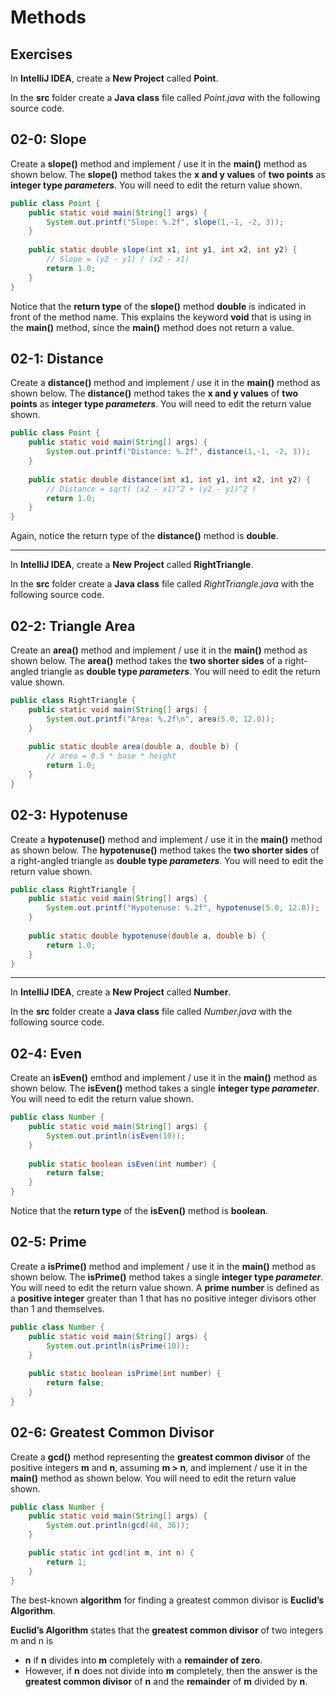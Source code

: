 # Methods

## Exercises

In **IntelliJ IDEA**, create a **New Project** called **Point**.

In the **src** folder create a **Java class** file called *Point.java* with the following source code.

## 02-0: Slope

Create a **slope()** method and implement / use it in the **main()** method as shown below.  The **slope()** method takes the **x and y values** of **two points** as **integer type *parameters***. You will need to edit the return value shown.

```java
public class Point {  
    public static void main(String[] args) {  
        System.out.printf("Slope: %.2f", slope(1,-1, -2, 3));  
    }  
  
    public static double slope(int x1, int y1, int x2, int y2) {
	    // Slope = (y2 - y1) / (x2 - x1)  
        return 1.0;  
    }  
}
```

Notice that the **return type** of the **slope()** method **double**  is indicated in front of the method name.  This explains the keyword **void** that is using in the **main()** method, since the **main()** method does not return a value.

## 02-1: Distance

Create a **distance()** method and implement / use it in the **main()** method as shown below.  The **distance()** method takes the **x and y values** of **two points** as **integer type *parameters***.  You will need to edit the return value shown.

```java
public class Point {  
    public static void main(String[] args) {  
        System.out.printf("Distance: %.2f", distance(1,-1, -2, 3));  
    }  
  
    public static double distance(int x1, int y1, int x2, int y2) {  
        // Distance = sqrt( (x2 - x1)^2 + (y2 - y1)^2 )  
        return 1.0;  
    }  
}
```

Again, notice the return type of the **distance()** method is **double**.

___

In **IntelliJ IDEA**, create a **New Project** called **RightTriangle**.

In the **src** folder create a **Java class** file called *RightTriangle.java* with the following source code.

## 02-2: Triangle Area

Create an **area()** method and implement / use it in the **main()** method as shown below.  The **area()** method takes the **two shorter sides** of a right-angled triangle as **double type *parameters***. You will need to edit the return value shown.

```java
public class RightTriangle {  
    public static void main(String[] args) {  
        System.out.printf("Area: %.2f\n", area(5.0, 12.0));  
    }  
  
    public static double area(double a, double b) {  
        // area = 0.5 * base * height  
        return 1.0;  
    }
}
```
## 02-3: Hypotenuse

Create a **hypotenuse()** method and implement / use it in the **main()** method as shown below.  The **hypotenuse()** method takes the **two shorter sides** of a right-angled triangle as **double type *parameters***. You will need to edit the return value shown.
```java
public class RightTriangle {  
    public static void main(String[] args) {  
        System.out.printf("Hypotenuse: %.2f", hypotenuse(5.0, 12.0));  
    }  
  
    public static double hypotenuse(double a, double b) {  
        return 1.0;  
    }  
}
```



___

In **IntelliJ IDEA**, create a **New Project** called **Number**.

In the **src** folder create a **Java class** file called *Number.java* with the following source code.
## 02-4: Even

Create an **isEven()** emthod and implement / use it in the **main()** method as shown below.  The **isEven()** method takes a single **integer type *parameter***. You will need to edit the return value shown.
```java
public class Number {  
    public static void main(String[] args) {  
        System.out.println(isEven(10));  
    }  
  
    public static boolean isEven(int number) {  
        return false;  
    }  
}
```
Notice that the **return type** of the **isEven()** method is **boolean**.

## 02-5: Prime

Create a **isPrime()** method and implement / use it in the **main()** method as shown below.  The **isPrime()** method takes a single **integer type *parameter***. You will need to edit the return value shown.  A **prime number** is defined as a **positive integer** greater than 1 that has no positive integer divisors other than 1 and themselves.

```java
public class Number {  
    public static void main(String[] args) {  
        System.out.println(isPrime(10));  
    }  
      
    public static boolean isPrime(int number) {  
        return false;  
    }     
}
```

## 02-6: Greatest Common Divisor

Create a **gcd()** method representing the **greatest common divisor** of the positive integers **m** and **n**, assuming **m > n**, and implement / use it in the **main()** method as shown below. You will need to edit the return value shown.

```java
public class Number {  
    public static void main(String[] args) {  
        System.out.println(gcd(48, 36));  
    }  

    public static int gcd(int m, int n) {  
        return 1;  
    }  
}
```
The best-known **algorithm** for finding a greatest common divisor is **Euclid’s Algorithm**.

**Euclid’s Algorithm** states that the **greatest common divisor** of two integers m and n is 

* **n** if **n** divides into **m** completely with a **remainder of zero**.
* However, if **n** does not divide into **m** completely, then the answer is the **greatest common divisor** of **n** and the **remainder** of **m** divided by **n**.
